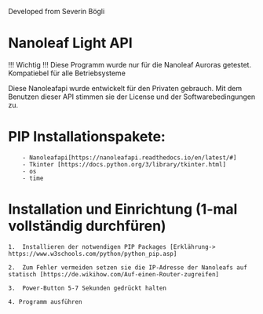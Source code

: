 Developed from Severin Bögli

# Nanoleaf Light API

!!! Wichtig !!! Diese Programm wurde nur für die Nanoleaf Auroras getestet.
Kompatiebel für alle Betriebsysteme

Diese Nanoleafapi wurde entwickelt für den Privaten gebrauch.
Mit dem Benutzen dieser API stimmen sie der License und der Softwarebedingungen zu.

# PIP Installationspakete:

        - Nanoleafapi[https://nanoleafapi.readthedocs.io/en/latest/#]
        - Tkinter [https://docs.python.org/3/library/tkinter.html]
        - os
        - time
    

# Installation und Einrichtung (1-mal vollständig durchfüren)

    1.  Installieren der notwendigen PIP Packages [Erklährung-> https://www.w3schools.com/python/python_pip.asp]

    2.  Zum Fehler vermeiden setzen sie die IP-Adresse der Nanoleafs auf statisch [https://de.wikihow.com/Auf-einen-Router-zugreifen]

    3.  Power-Button 5-7 Sekunden gedrückt halten

    4. Programm ausführen



